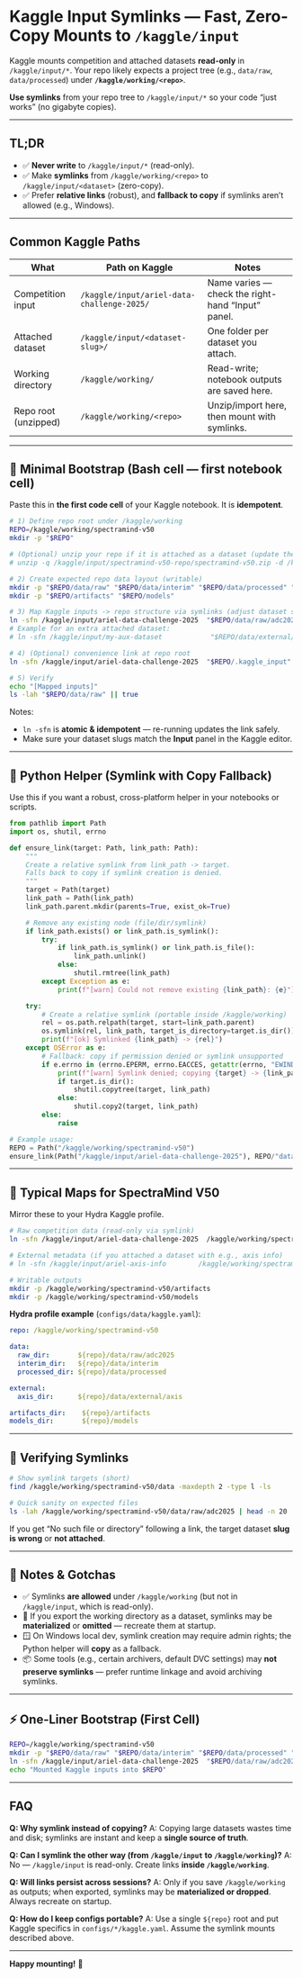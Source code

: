 # Kaggle Input Symlinks — Fast, Zero-Copy Mounts to `/kaggle/input`

Kaggle mounts competition and attached datasets **read-only** in `/kaggle/input/*`.
Your repo likely expects a project tree (e.g., `data/raw`, `data/processed`) under **`/kaggle/working/<repo>`**.

**Use symlinks** from your repo tree to `/kaggle/input/*` so your code “just works” (no gigabyte copies).

---

## TL;DR

* ✅ **Never write** to `/kaggle/input/*` (read-only).
* ✅ Make **symlinks** from `/kaggle/working/<repo>` to `/kaggle/input/<dataset>` (zero-copy).
* ✅ Prefer **relative links** (robust), and **fallback to copy** if symlinks aren’t allowed (e.g., Windows).

---

## Common Kaggle Paths

| What                 | Path on Kaggle                             | Notes                                             |
| -------------------- | ------------------------------------------ | ------------------------------------------------- |
| Competition input    | `/kaggle/input/ariel-data-challenge-2025/` | Name varies — check the right-hand “Input” panel. |
| Attached dataset     | `/kaggle/input/<dataset-slug>/`            | One folder per dataset you attach.                |
| Working directory    | `/kaggle/working/`                         | Read-write; notebook outputs are saved here.      |
| Repo root (unzipped) | `/kaggle/working/<repo>`                   | Unzip/import here, then mount with symlinks.      |

---

## 🌱 Minimal Bootstrap (Bash cell — first notebook cell)

Paste this in **the first code cell** of your Kaggle notebook. It is **idempotent**.

```bash
# 1) Define repo root under /kaggle/working
REPO=/kaggle/working/spectramind-v50
mkdir -p "$REPO"

# (Optional) unzip your repo if it is attached as a dataset (update the slug + zip path)
# unzip -q /kaggle/input/spectramind-v50-repo/spectramind-v50.zip -d /kaggle/working

# 2) Create expected repo data layout (writable)
mkdir -p "$REPO/data/raw" "$REPO/data/interim" "$REPO/data/processed" "$REPO/data/external"
mkdir -p "$REPO/artifacts" "$REPO/models"

# 3) Map Kaggle inputs -> repo structure via symlinks (adjust dataset slugs as needed)
ln -sfn /kaggle/input/ariel-data-challenge-2025  "$REPO/data/raw/adc2025"
# Example for an extra attached dataset:
# ln -sfn /kaggle/input/my-aux-dataset            "$REPO/data/external/aux"

# 4) (Optional) convenience link at repo root
ln -sfn /kaggle/input/ariel-data-challenge-2025  "$REPO/.kaggle_input"

# 5) Verify
echo "[Mapped inputs]"
ls -lah "$REPO/data/raw" || true
```

Notes:

* `ln -sfn` is **atomic & idempotent** — re-running updates the link safely.
* Make sure your dataset slugs match the **Input** panel in the Kaggle editor.

---

## 🐍 Python Helper (Symlink with Copy Fallback)

Use this if you want a robust, cross-platform helper in your notebooks or scripts.

```python
from pathlib import Path
import os, shutil, errno

def ensure_link(target: Path, link_path: Path):
    """
    Create a relative symlink from link_path -> target.
    Falls back to copy if symlink creation is denied.
    """
    target = Path(target)
    link_path = Path(link_path)
    link_path.parent.mkdir(parents=True, exist_ok=True)

    # Remove any existing node (file/dir/symlink)
    if link_path.exists() or link_path.is_symlink():
        try:
            if link_path.is_symlink() or link_path.is_file():
                link_path.unlink()
            else:
                shutil.rmtree(link_path)
        except Exception as e:
            print(f"[warn] Could not remove existing {link_path}: {e}")

    try:
        # Create a relative symlink (portable inside /kaggle/working)
        rel = os.path.relpath(target, start=link_path.parent)
        os.symlink(rel, link_path, target_is_directory=target.is_dir())
        print(f"[ok] Symlinked {link_path} -> {rel}")
    except OSError as e:
        # Fallback: copy if permission denied or symlink unsupported
        if e.errno in (errno.EPERM, errno.EACCES, getattr(errno, "EWINDOWS", 10000)):
            print(f"[warn] Symlink denied; copying {target} -> {link_path}")
            if target.is_dir():
                shutil.copytree(target, link_path)
            else:
                shutil.copy2(target, link_path)
        else:
            raise

# Example usage:
REPO = Path("/kaggle/working/spectramind-v50")
ensure_link(Path("/kaggle/input/ariel-data-challenge-2025"), REPO/"data/raw/adc2025")
```

---

## 🔧 Typical Maps for SpectraMind V50

Mirror these to your Hydra Kaggle profile.

```bash
# Raw competition data (read-only via symlink)
ln -sfn /kaggle/input/ariel-data-challenge-2025  /kaggle/working/spectramind-v50/data/raw/adc2025

# External metadata (if you attached a dataset with e.g., axis info)
# ln -sfn /kaggle/input/ariel-axis-info        /kaggle/working/spectramind-v50/data/external/axis

# Writable outputs
mkdir -p /kaggle/working/spectramind-v50/artifacts
mkdir -p /kaggle/working/spectramind-v50/models
```

**Hydra profile example** (`configs/data/kaggle.yaml`):

```yaml
repo: /kaggle/working/spectramind-v50

data:
  raw_dir:       ${repo}/data/raw/adc2025
  interim_dir:   ${repo}/data/interim
  processed_dir: ${repo}/data/processed

external:
  axis_dir:      ${repo}/data/external/axis

artifacts_dir:    ${repo}/artifacts
models_dir:       ${repo}/models
```

---

## 🔎 Verifying Symlinks

```bash
# Show symlink targets (short)
find /kaggle/working/spectramind-v50/data -maxdepth 2 -type l -ls

# Quick sanity on expected files
ls -lah /kaggle/working/spectramind-v50/data/raw/adc2025 | head -n 20
```

If you get “No such file or directory” following a link, the target dataset **slug is wrong** or **not attached**.

---

## 🧠 Notes & Gotchas

* ✅ Symlinks **are allowed** under `/kaggle/working` (but not in `/kaggle/input`, which is read-only).
* 🧳 If you export the working directory as a dataset, symlinks may be **materialized** or **omitted** — recreate them at startup.
* 🪟 On Windows local dev, symlink creation may require admin rights; the Python helper will **copy** as a fallback.
* 📦 Some tools (e.g., certain archivers, default DVC settings) may **not preserve symlinks** — prefer runtime linkage and avoid archiving symlinks.

---

## ⚡ One-Liner Bootstrap (First Cell)

```bash
REPO=/kaggle/working/spectramind-v50
mkdir -p "$REPO/data/raw" "$REPO/data/interim" "$REPO/data/processed" "$REPO/data/external" "$REPO/artifacts" "$REPO/models"
ln -sfn /kaggle/input/ariel-data-challenge-2025  "$REPO/data/raw/adc2025"
echo "Mounted Kaggle inputs into $REPO"
```

---

## FAQ

**Q: Why symlink instead of copying?**
A: Copying large datasets wastes time and disk; symlinks are instant and keep a **single source of truth**.

**Q: Can I symlink the other way (from `/kaggle/input` to `/kaggle/working`)?**
A: No — `/kaggle/input` is read-only. Create links **inside `/kaggle/working`**.

**Q: Will links persist across sessions?**
A: Only if you save `/kaggle/working` as outputs; when exported, symlinks may be **materialized or dropped**. Always recreate on startup.

**Q: How do I keep configs portable?**
A: Use a single `${repo}` root and put Kaggle specifics in `configs/*/kaggle.yaml`. Assume the symlink mounts described above.

---

**Happy mounting!** 🚀
